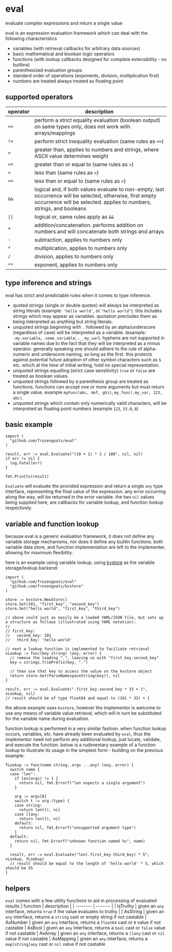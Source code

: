 # eval
evaluate complex expressions and return a single value

eval is an expression evaluation framework which can deal with the following characteristics
- variables (with retrieval callbacks for arbitrary data sources)
- basic mathematical and boolean logic operators
- functions (with lookup callbacks designed for complete extensibility - no builtins)
- parenthesized evaluation groups
- standard order of operations (exponents, division, multiplication first)
- numbers are treated always treated as floating point

## supported operators
| operator    | description |
| -------- | ------- |
| `==`  | perform a strict equality evaluation (boolean output) on same types only, does not work with arrays/mappings |
| `!=` | perform strict inequality evaluation (same rules as `==`) |
| `>` | greater than, applies to numbers and strings, where ASCII value determines weight |
| `>=` | greater than or equal to (same rules as `>`) |
| `<` | less than (same rules as `>`) |
| `<=` | less than or equal to (same rules as `>`) |
| `&&` | logical and, if both values evaluate to non-empty, last occurrence will be selected, otherwise, first empty occurrence will be selected.  applies to numbers, strings, and booleans |
| `\|\|` | logical or, same rules apply as `&&` |
| `+` | addition/concatenation. performs addition on numbers and will concatenate both strings and arrays |
| `-` | subtraction, applies to numbers only |
| `*` | multiplication, applies to numbers only |
| `/` | division, applies to numbers only |
| `**` | exponent, applies to numbers only |

## type inference and strings
eval has strict and predictable rules when it comes to type inference.

- quoted strings (single or double quotes) will always be interpreted as string literals (example: `'hello world'`, or `"hello world"`).  this includes strings which may appear as variables.  quotation precludes them as being interpreted as anything but string literals.
- unquoted strings beginning with `.` followed by an alpha/underscore (regardless of case) will be interpreted as a variable.  (example: `.my.variable`, `.some_variable`, `.__my_var`).  hyphens are not supported in variable names due to the fact that they will be interpreted as a minus operator.  generally speaking one should adhere to the rule of alpha-numeric and underscore naming, so long as the first.  this protects against potential future adoption of other symbol characters such as `$` etc. which at the time of initial writing, hold no special representation.
- unquoted strings equalling (strict case sensitivity) `true` or `false` are treated as boolean values.
- unquoted strings followed by a parenthesis group are treated as functions.  functions can accept one or more arguments but must return a single value.  example `myFunc(abc, def, ghi)`, `my_func(.my_var, 123, abc)`.
- unquoted strings which contain only numerically valid characters, will be interpreted as floating point numbers (example `123`, `33.0`, `0`)

## basic example
```
import (
  "github.com/frozengoats/eval"
)

result, err := eval.Evaluate("(10 + 1) * 3 / 100", nil, nil)
if err != nil {
  log.Fatal(err)
}

fmt.Println(result)
```

`Evaluate` will evaluate the provided expression and return a single `any` type interface, representing the final value of the expression.  any error occurring along the way, will be returned in the error variable.  the two `nil` values being supplied here, are callbacks for variable lookup, and function lookup respectively.

## variable and function lookup
because eval is a generic evaluation framework, it does not define any variable storage mechanisms, nor does it define any builtin functions.  both variable data store, and function implementation are left to the implementer, allowing for maximum flexibility.

here is an example using variable lookup, using [kvstore](https://github.com/frozengoats/kvstore) as the variable storage/lookup backend:
```
import (
  "github.com/frozengoats/eval"
  "github.com/frozengoats/kvstore"
)

store := kvstore.NewStore()
store.Set(101, "first_key", "second_key")
store.Set("hello world", "first_key", "third_key")

// above could just as easily be a loaded YAML/JSON file, but sets up a structure as follows (illustrated using YAML notation):
//
// first_key:
//   second_key: 101
//   third_key: 'hello world'

// next a lookup function is implemented to faciliate retrieval
vLookup := func(key string) (any, error) {
  // remove the leading ".", leaving us with "first_key.second_key"
  key = strings.TrimPrefix(key, ".")

  // then use that key to access the value on the kvstore object
  return store.Get(ParseNamespaceString(key)), nil
}

result, err := eval.Evaluate(".first_key.second_key * 33 + 1", vLookup, nil)
// result should be of type float64 and equal to (101 * 33) + 1
```

the above example uses `kvstore`, however the implementor is welcome to use any means of variable value retrieval, which will in turn be substituted for the variable name during evaluation.

function lookup is performed in a very similar fashion.  when function lookup occurs, variables, etc. have already been evaluated by `eval`, thus the implementor need not perform any additional lookup, just locate, validate, and execute the function.  below is a rudimentary example of a function lookup to illustrate its usage in the simplest form - building on the previous example:

```
fLookup := func(name string, args ...any) (any, error) {
  switch name {
  case "len":
    if len(args) != 1 {
      return nil, fmt.Errorf("len expects a single argument")
    }

    arg := args[0]
    switch t := arg.(type) {
    case string:
      return len(t), nil
    case []any:
      return len(t), nil
    default:
      return nil, fmt.Errorf("unsupported argument type")
    }
  default:
    return nil, fmt.Errorf("unknown function named %s", name)
  }

  result, err := eval.Evaluate("len(.first_key.third_key) * 5", vLookup, fLookup)
  // result should be equal to the length of 'hello world' * 5, which should be 55
}
```

## helpers
`eval` comes with a few utility functions to aid in processing of evaluated results
| function   | description |
| -------- | ------- |
| IsTruthy | given an `any` interface, returns `true` if the value evaluates to truthy |
| AsString | given an `any` interface, returns a `string` cast or empty string if not castable
| AsNumber | given an `any` interface, returns a `float64` cast or `0` value if not castable
| AsBool | given an `any` interface, returns a `bool` cast or `false` value if not castable
| AsArray | given an `any` interface, returns a `[]any` cast or `nil` value if not castable
| AsMapping | given an `any` interface, returns a `map[string]any` cast or `nil` value if not castable